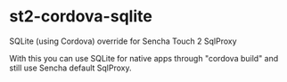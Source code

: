 st2-cordova-sqlite
==================

SQLite (using Cordova) override for Sencha Touch 2 SqlProxy


With this you can use SQLite for native apps through "cordova build" and still use Sencha default SqlProxy.
